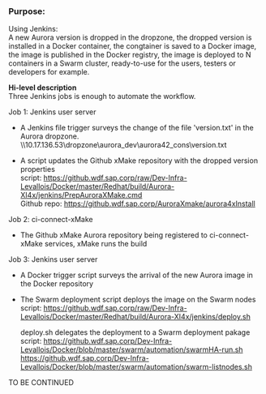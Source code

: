 ### Purpose:
Using Jenkins:  
A new Aurora version is dropped in the dropzone, the dropped version is installed in a Docker container, the congtainer is saved to a Docker image, the image is published in the Docker registry, the image is deployed to N containers in a Swarm cluster, ready-to-use for the users, testers or developers for example.

**Hi-level description**  
Three Jenkins jobs is enough to automate the workflow.  

Job 1: Jenkins user server  

- A Jenkins file trigger surveys the change of the file 'version.txt' in the Aurora dropzone.  
  \\\10.17.136.53\dropzone\aurora_dev\aurora42_cons\version.txt  

- A script updates the Github xMake repository with the dropped version properties  
  script: https://github.wdf.sap.corp/raw/Dev-Infra-Levallois/Docker/master/Redhat/build/Aurora-XI4x/jenkins/PrepAuroraXMake.cmd  
  Github repo: https://github.wdf.sap.corp/AuroraXmake/aurora4xInstall  

Job 2: ci-connect-xMake  
- The Github xMake Aurora repository being registered to ci-connect-xMake services, xMake runs the build

Job 3: Jenkins user server  

- A Docker trigger script surveys the arrival of the new Aurora image in the Docker repository  

- The Swarm deployment script deploys the image on the Swarm nodes  
  script: https://github.wdf.sap.corp/raw/Dev-Infra-Levallois/Docker/master/Redhat/build/Aurora-XI4x/jenkins/deploy.sh  
  
  deploy.sh delegates the deployment to a Swarm deployment pakage script:      https://github.wdf.sap.corp/Dev-Infra-Levallois/Docker/blob/master/swarm/automation/swarmHA-run.sh  
                  https://github.wdf.sap.corp/Dev-Infra-Levallois/Docker/blob/master/swarm/automation/swarm-listnodes.sh  

TO BE CONTINUED  



